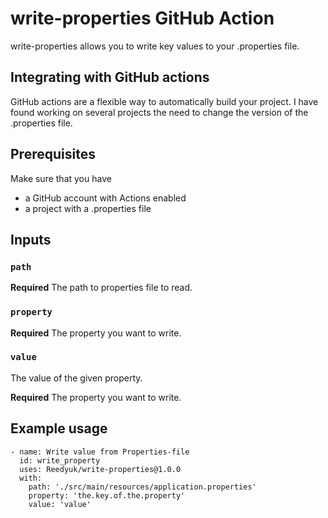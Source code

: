 # write-properties GitHub Action  

write-properties allows you to write key values to your .properties file.

## Integrating with GitHub actions

GitHub actions are a flexible way to automatically build your project.
I have found working on several projects the need to change the version of the .properties file.

## Prerequisites

Make sure that you have

* a GitHub account with Actions enabled
* a project with a .properties file

## Inputs

### `path`

**Required** The path to properties file to read.

### `property`

**Required** The property you want to write.

### `value`

The value of the given property.

**Required** The property you want to write.

## Example usage

    - name: Write value from Properties-file
      id: write_property
      uses: Reedyuk/write-properties@1.0.0
      with:
        path: './src/main/resources/application.properties'
        property: 'the.key.of.the.property'
        value: 'value'
 
